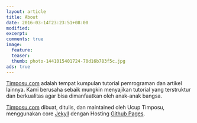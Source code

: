 ```yaml
---
layout: article
title: About
date: 2016-03-14T23:23:51+08:00
modified:
excerpt:
comments: true
image: 
  feature:
  teaser:
  thumb: photo-1441015401724-70d16b783f5c.jpg
ads: true
---
```


[Timposu.com](http://timposu.com) adalah tempat kumpulan tutorial pemrograman dan artikel lainnya. Kami berusaha sebaik mungkin menyajikan tutorial yang terstruktur dan berkualitas agar bisa dimanfaatkan oleh anak-anak bangsa. 


[Timposu.com](http://timposu.com) dibuat, ditulis, dan maintained oleh Ucup Timposu, menggunakan core [Jekyll](http://jekyllrb.com/) dengan Hosting [Github Pages](https://pages.github.com/).

